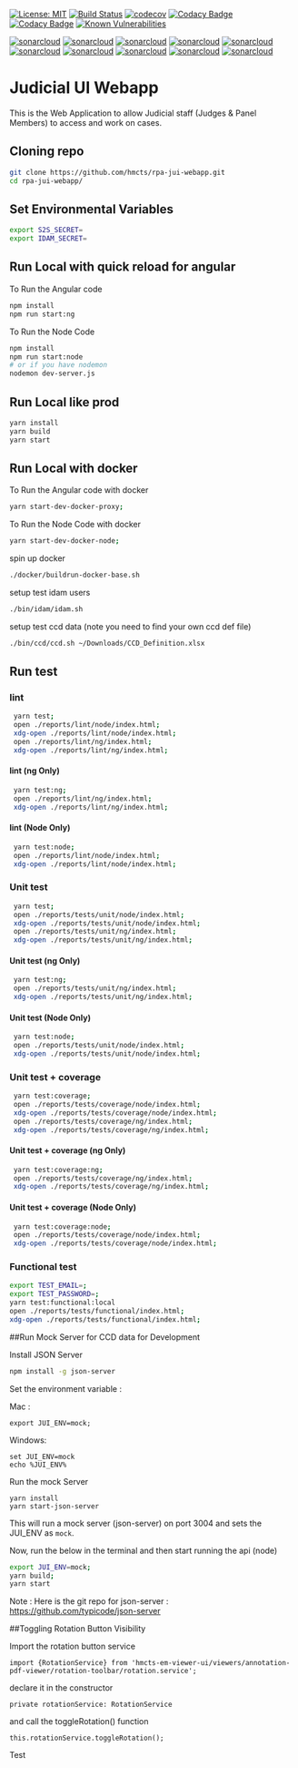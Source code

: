 [![License: MIT](https://img.shields.io/badge/License-MIT-yellow.svg)](https://opensource.org/licenses/MIT)
[![Build Status](https://travis-ci.org/hmcts/rpa-jui-webapp.svg?branch=master)](https://travis-ci.org/hmcts/rpa-jui-webapp)
[![codecov](https://codecov.io/gh/hmcts/rpa-jui-webapp/branch/master/graph/badge.svg)](https://codecov.io/gh/hmcts/rpa-jui-webapp)
[![Codacy Badge](https://api.codacy.com/project/badge/Grade/fbdfcfc51d514d7f8f405d5cb509cb5a)](https://www.codacy.com/app/HMCTS/rpa-jui-webapp)
[![Codacy Badge](https://api.codacy.com/project/badge/Coverage/fbdfcfc51d514d7f8f405d5cb509cb5a)](https://www.codacy.com/app/HMCTS/rpa-jui-webapp)
[![Known Vulnerabilities](https://snyk.io/test/github/hmcts/rpa-jui-webapp/badge.svg)](https://snyk.io/test/github/hmcts/rpa-jui-webapp)

[![sonarcloud](https://sonarcloud.io/api/project_badges/measure?project=rpa-jui-webapp&metric=bugs)](https://sonarcloud.io/dashboard?id=rpa-jui-webapp)
[![sonarcloud](https://sonarcloud.io/api/project_badges/measure?project=rpa-jui-webapp&metric=coverage)](https://sonarcloud.io/dashboard?id=rpa-jui-webapp)
[![sonarcloud](https://sonarcloud.io/api/project_badges/measure?project=rpa-jui-webapp&metric=duplicated_lines_density)](https://sonarcloud.io/dashboard?id=rpa-jui-webapp)
[![sonarcloud](https://sonarcloud.io/api/project_badges/measure?project=rpa-jui-webapp&metric=ncloc)](https://sonarcloud.io/dashboard?id=rpa-jui-webapp)
[![sonarcloud](https://sonarcloud.io/api/project_badges/measure?project=rpa-jui-webapp&metric=sqale_rating)](https://sonarcloud.io/dashboard?id=rpa-jui-webapp)
[![sonarcloud](https://sonarcloud.io/api/project_badges/measure?project=rpa-jui-webapp&metric=alert_status)](https://sonarcloud.io/dashboard?id=rpa-jui-webapp)
[![sonarcloud](https://sonarcloud.io/api/project_badges/measure?project=rpa-jui-webapp&metric=reliability_rating)](https://sonarcloud.io/dashboard?id=rpa-jui-webapp)
[![sonarcloud](https://sonarcloud.io/api/project_badges/measure?project=rpa-jui-webapp&metric=security_rating)](https://sonarcloud.io/dashboard?id=rpa-jui-webapp)
[![sonarcloud](https://sonarcloud.io/api/project_badges/measure?project=rpa-jui-webapp&metric=sqale_index)](https://sonarcloud.io/dashboard?id=rpa-jui-webapp)
[![sonarcloud](https://sonarcloud.io/api/project_badges/measure?project=rpa-jui-webapp&metric=vulnerabilities)](https://sonarcloud.io/dashboard?id=rpa-jui-webapp)

# Judicial UI Webapp
This is the Web Application to allow Judicial staff (Judges & Panel Members) to access and work on cases.

## Cloning repo
```bash
git clone https://github.com/hmcts/rpa-jui-webapp.git
cd rpa-jui-webapp/
```


## Set Environmental Variables
```bash
export S2S_SECRET=
export IDAM_SECRET=
```

## Run Local with quick reload for angular
To Run the Angular code
```bash
npm install
npm run start:ng
```
To Run the Node Code
```bash
npm install
npm run start:node
# or if you have nodemon
nodemon dev-server.js
```

## Run Local like prod
```bash
yarn install
yarn build
yarn start
```

## Run Local with docker
To Run the Angular code with docker
```bash
yarn start-dev-docker-proxy;
```
To Run the Node Code with docker
```bash
yarn start-dev-docker-node;
```
spin up docker
```bash
./docker/buildrun-docker-base.sh
```
setup test idam users
```bash
./bin/idam/idam.sh
```
setup test ccd data (note you need to find your own ccd def file)
```bash
./bin/ccd/ccd.sh ~/Downloads/CCD_Definition.xlsx
```

## Run test
### lint
```bash
 yarn test;
 open ./reports/lint/node/index.html;
 xdg-open ./reports/lint/node/index.html;
 open ./reports/lint/ng/index.html;
 xdg-open ./reports/lint/ng/index.html;
```
#### lint (ng Only)
```bash
 yarn test:ng;
 open ./reports/lint/ng/index.html;
 xdg-open ./reports/lint/ng/index.html;
```
#### lint (Node Only)
```bash
 yarn test:node;
 open ./reports/lint/node/index.html;
 xdg-open ./reports/lint/node/index.html;
```
### Unit test
```bash
 yarn test;
 open ./reports/tests/unit/node/index.html;
 xdg-open ./reports/tests/unit/node/index.html;
 open ./reports/tests/unit/ng/index.html;
 xdg-open ./reports/tests/unit/ng/index.html;
```
#### Unit test (ng Only)
```bash
 yarn test:ng;
 open ./reports/tests/unit/ng/index.html;
 xdg-open ./reports/tests/unit/ng/index.html;
```
#### Unit test (Node Only)
```bash
 yarn test:node;
 open ./reports/tests/unit/node/index.html;
 xdg-open ./reports/tests/unit/node/index.html;
```
### Unit test + coverage
```bash
 yarn test:coverage;
 open ./reports/tests/coverage/node/index.html;
 xdg-open ./reports/tests/coverage/node/index.html;
 open ./reports/tests/coverage/ng/index.html;
 xdg-open ./reports/tests/coverage/ng/index.html;
```
#### Unit test + coverage (ng Only)
```bash
 yarn test:coverage:ng;
 open ./reports/tests/coverage/ng/index.html;
 xdg-open ./reports/tests/coverage/ng/index.html;
```
#### Unit test + coverage (Node Only)
```bash
 yarn test:coverage:node;
 open ./reports/tests/coverage/node/index.html;
 xdg-open ./reports/tests/coverage/node/index.html;
```
### Functional test
```bash
export TEST_EMAIL=;
export TEST_PASSWORD=;
yarn test:functional:local 
open ./reports/tests/functional/index.html;
xdg-open ./reports/tests/functional/index.html;
```


##Run Mock Server for CCD data for Development

Install JSON Server


```bash
npm install -g json-server
```

Set the environment variable :

Mac :
 ```
 export JUI_ENV=mock;
 ```
 Windows: 
 
 ```
 set JUI_ENV=mock
 echo %JUI_ENV%
 ```
 

Run the mock Server

```
yarn install
yarn start-json-server
```
This will run a mock server (json-server) on port 3004 and sets the JUI_ENV as ```mock```.

Now, run the below in the terminal and then start running the api (node)
 ```bash
export JUI_ENV=mock; 
yarn build; 
yarn start
```

Note : Here is the git repo for json-server : https://github.com/typicode/json-server

##Toggling Rotation Button Visibility

Import the rotation button service
```
import {RotationService} from 'hmcts-em-viewer-ui/viewers/annotation-pdf-viewer/rotation-toolbar/rotation.service';
```
declare it in the constructor
```
private rotationService: RotationService
```
and call the toggleRotation() function
```
this.rotationService.toggleRotation();
``` 
Test
